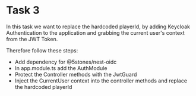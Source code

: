 # Task 3

In this task we want to replace the hardcoded playerId, by adding Keycloak Authentication to the application and grabbing the current user's context from the JWT Token.

Therefore follow these steps:
- Add dependency for @5stones/nest-oidc
- In app.module.ts add the AuthModule
- Protect the Controller methods with the JwtGuard
- Inject the CurrentUser context into the controller methods and replace the hardcoded playerId
